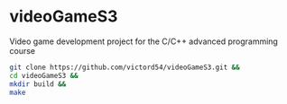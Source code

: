 # videoGameS3
Video game development project for the C/C++ advanced programming course

```sh
git clone https://github.com/victord54/videoGameS3.git &&
cd videoGameS3 &&
mkdir build &&
make
```
